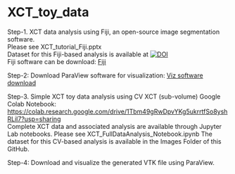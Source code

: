 # XCT_toy_data

Step-1. XCT data analysis using Fiji, an open-source image segmentation software. \
Please see XCT_tutorial_Fiji.pptx \
Dataset for this Fiji-based analysis is available at [![DOI](https://zenodo.org/badge/DOI/10.5281/zenodo.8377888.svg)](https://doi.org/10.5281/zenodo.8377888)\
Fiji software can be download: [Fiji](https://imagej.net/software/fiji/downloads)

Step-2: Download ParaView software for visualization: [Viz software download](https://www.paraview.org/download/)

Step-3. Simple XCT toy data analysis using CV
XCT (sub-volume) Google Colab Notebook: https://colab.research.google.com/drive/1Tbm49gRwDpvYKg5ukrrtfSo8yshRLil7?usp=sharing \
Complete XCT data and associated analysis are available through Jupyter Lab notebooks. Please see XCT_FullDataAnalysis_Notebook.ipynb
The dataset for this CV-based analysis is available in the Images Folder of this GitHub. 

Step-4: Download and visualize the generated VTK file using ParaView.
